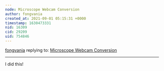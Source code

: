 ```yaml
---
node: Microscope Webcam Conversion
author: fongvania
created_at: 2021-09-01 05:15:31 +0000
timestamp: 1630473331
nid: 16309
cid: 29209
uid: 754846
---
```




[fongvania](../profile/fongvania) replying to: [Microscope Webcam Conversion](../notes/bronwen/05-07-2018/microscope-webcam-conversion)

----
I did this!